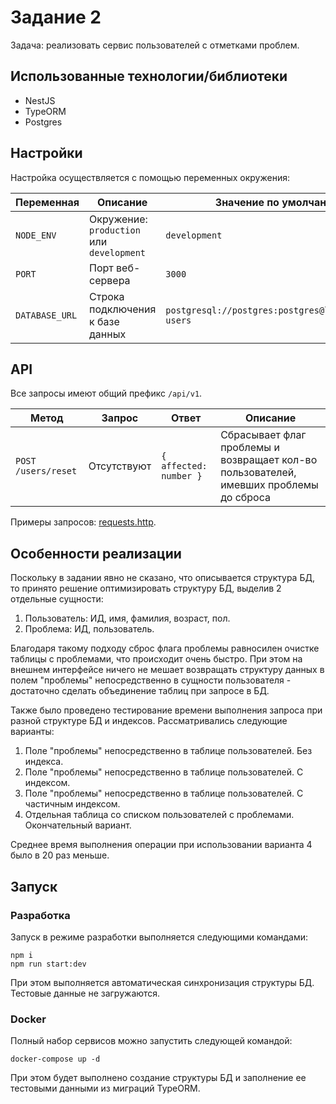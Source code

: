 # Задание 2

Задача: реализовать сервис пользователей с отметками проблем.

## Использованные технологии/библиотеки

- NestJS
- TypeORM
- Postgres

## Настройки

Настройка осуществляется с помощью переменных окружения:

| Переменная     | Описание                                  | Значение по умолчанию                               |
| -------------- | ----------------------------------------- | --------------------------------------------------- |
| `NODE_ENV`     | Окружение: `production` или `development` | `development`                                       |
| `PORT`         | Порт веб-сервера                          | `3000`                                              |
| `DATABASE_URL` | Строка подключения к базе данных          | `postgresql://postgres:postgres@localhost/em-users` |


## API

Все запросы имеют общий префикс `/api/v1`.

| Метод               | Запрос      | Ответ                  | Описание                                                                               |
| ------------------- | ----------- | ---------------------- | -------------------------------------------------------------------------------------- |
| `POST /users/reset` | Отсутствуют | `{ affected: number }` | Сбрасывает флаг проблемы и возвращает кол-во пользователей, имевших проблемы до сброса |

Примеры запросов: [requests.http](./requests.http).

## Особенности реализации

Поскольку в задании явно не сказано, что описывается структура БД, то принято решение оптимизировать структуру БД, выделив 2 отдельные сущности:

1. Пользователь: ИД, имя, фамилия, возраст, пол.
2. Проблема: ИД, пользователь.

Благодаря такому подходу сброс флага проблемы равносилен очистке таблицы с проблемами, что происходит очень быстро. При этом на внешнем интерфейсе ничего не мешает возвращать структуру данных в полем "проблемы" непосредственно в сущности пользователя - достаточно сделать объединение таблиц при запросе в БД.

Также было проведено тестирование времени выполнения запроса при разной структуре БД и индексов. Рассматривались следующие варианты:

1. Поле "проблемы" непосредственно в таблице пользователей. Без индекса.
2. Поле "проблемы" непосредственно в таблице пользователей. С индексом.
3. Поле "проблемы" непосредственно в таблице пользователей. С частичным индексом.
4. Отдельная таблица со списком пользователей с проблемами. Окончательный вариант.

Среднее время выполнения операции при использовании варианта 4 было в 20 раз меньше.

## Запуск

### Разработка

Запуск в режиме разработки выполняется следующими командами:

```shell
npm i
npm run start:dev
```

При этом выполняется автоматическая синхронизация структуры БД. Тестовые данные не загружаются.

### Docker

Полный набор сервисов можно запустить следующей командой:

```shell
docker-compose up -d
```

При этом будет выполнено создание структуры БД и заполнение ее тестовыми данными из миграций TypeORM.
